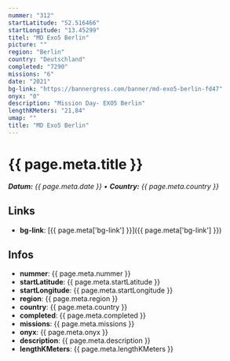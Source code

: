 ```yaml
---
nummer: "312"
startLatitude: "52.516466"
startLongitude: "13.45299"
titel: "MD Exo5 Berlin"
picture: ""
region: "Berlin"
country: "Deutschland"
completed: "7290"
missions: "6"
date: "2021"
bg-link: "https://bannergress.com/banner/md-exo5-berlin-fd47"
onyx: "0"
description: "Mission Day- EXO5 Berlin"
lengthKMeters: "21,84"
umap: ""
title: "MD Exo5 Berlin"
---
```


# {{ page.meta.title }}
_**Datum:** {{ page.meta.date }} • **Country:** {{ page.meta.country }}_

## Links
- **bg-link**: [{{ page.meta['bg-link'] }}]({{ page.meta['bg-link'] }})

## Infos
- **nummer**: {{ page.meta.nummer }}
- **startLatitude**: {{ page.meta.startLatitude }}
- **startLongitude**: {{ page.meta.startLongitude }}
- **region**: {{ page.meta.region }}
- **country**: {{ page.meta.country }}
- **completed**: {{ page.meta.completed }}
- **missions**: {{ page.meta.missions }}
- **onyx**: {{ page.meta.onyx }}
- **description**: {{ page.meta.description }}
- **lengthKMeters**: {{ page.meta.lengthKMeters }}

